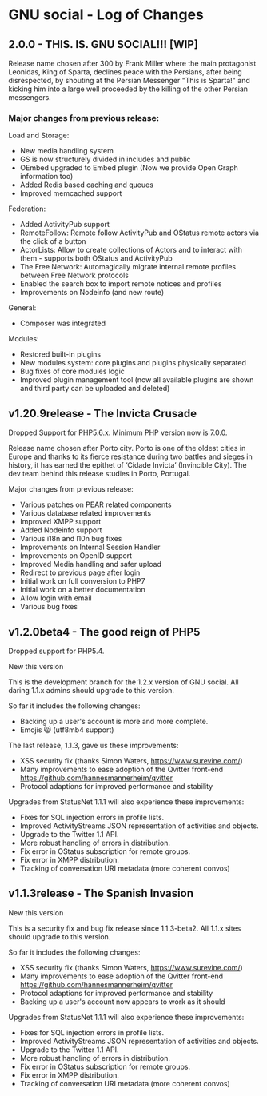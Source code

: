 # GNU social - Log of Changes

## 2.0.0 - THIS. IS. GNU SOCIAL!!! [WIP]

Release name chosen after 300 by Frank Miller where the main protagonist Leonidas, King of Sparta, declines peace with the
Persians, after being disrespected, by shouting at the Persian Messenger "This is Sparta!" and kicking him into a large well
proceeded by the killing of the other Persian messengers.

### Major changes from previous release:

Load and Storage:
- New media handling system
- GS is now structurely divided in includes and public
- OEmbed upgraded to Embed plugin (Now we provide Open Graph information too)
- Added Redis based caching and queues
- Improved memcached support

Federation:
- Added ActivityPub support
- RemoteFollow: Remote follow ActivityPub and OStatus remote actors via the click of a button
- ActorLists: Allow to create collections of Actors and to interact with them - supports both OStatus and ActivityPub
- The Free Network: Automagically migrate internal remote profiles between Free Network protocols
- Enabled the search box to import remote notices and profiles
- Improvements on Nodeinfo (and new route)

General:
- Composer was integrated

Modules:
- Restored built-in plugins
- New modules system: core plugins and plugins physically separated
- Bug fixes of core modules logic
- Improved plugin management tool (now all available plugins are shown and third party can be uploaded and deleted)

## v1.20.9release - The Invicta Crusade

Dropped Support for PHP5.6.x. Minimum PHP version now is 7.0.0.

Release name chosen after Porto city. Porto is one of the oldest cities in Europe and thanks to its fierce resistance during
two battles and sieges in history, it has earned the epithet of ‘Cidade Invicta’ (Invincible City). The dev team behind this
release studies in Porto, Portugal.

Major changes from previous release:

- Various patches on PEAR related components
- Various database related improvements
- Improved XMPP support
- Added Nodeinfo support
- Various i18n and l10n bug fixes
- Improvements on Internal Session Handler
- Improvements on OpenID support
- Improved Media handling and safer upload
- Redirect to previous page after login
- Initial work on full conversion to PHP7
- Initial work on a better documentation
- Allow login with email
- Various bug fixes

## v1.2.0beta4 - The good reign of PHP5

Dropped support for PHP5.4.

New this version

This is the development branch for the 1.2.x version of GNU social. All daring 1.1.x admins should upgrade to this version.

So far it includes the following changes:

- Backing up a user's account is more and more complete.
- Emojis 😸 (utf8mb4 support)

The last release, 1.1.3, gave us these improvements:

- XSS security fix (thanks Simon Waters, https://www.surevine.com/)
- Many improvements to ease adoption of the Qvitter front-end https://github.com/hannesmannerheim/qvitter
- Protocol adaptions for improved performance and stability

Upgrades from StatusNet 1.1.1 will also experience these improvements:

- Fixes for SQL injection errors in profile lists.
- Improved ActivityStreams JSON representation of activities and objects.
- Upgrade to the Twitter 1.1 API.
- More robust handling of errors in distribution.
- Fix error in OStatus subscription for remote groups.
- Fix error in XMPP distribution.
- Tracking of conversation URI metadata (more coherent convos)

## v1.1.3release - The Spanish Invasion

New this version

This is a security fix and bug fix release since 1.1.3-beta2. All 1.1.x sites should upgrade to this version.

So far it includes the following changes:

- XSS security fix (thanks Simon Waters, https://www.surevine.com/)
- Many improvements to ease adoption of the Qvitter front-end https://github.com/hannesmannerheim/qvitter
- Protocol adaptions for improved performance and stability
- Backing up a user's account now appears to work as it should

Upgrades from StatusNet 1.1.1 will also experience these improvements:

- Fixes for SQL injection errors in profile lists.
- Improved ActivityStreams JSON representation of activities and objects.
- Upgrade to the Twitter 1.1 API.
- More robust handling of errors in distribution.
- Fix error in OStatus subscription for remote groups.
- Fix error in XMPP distribution.
- Tracking of conversation URI metadata (more coherent convos)
